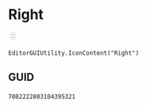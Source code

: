 # Right
![](/img/Right.png)

``` CSharp
EditorGUIUtility.IconContent("Right")
```
## GUID
```
7082222803104395321
```
